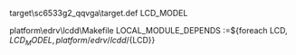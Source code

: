target\sc6533g2_qqvga\target.def
LCD_MODEL

platform\edrv\lcdd\Makefile
LOCAL_MODULE_DEPENDS :=${foreach LCD, ${LCD_MODEL}, platform/edrv/lcdd/${LCD}}